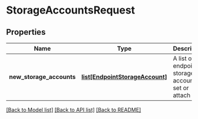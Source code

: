 # StorageAccountsRequest

## Properties
Name | Type | Description | Notes
------------ | ------------- | ------------- | -------------
**new_storage_accounts** | [**list[EndpointStorageAccount]**](EndpointStorageAccount.md) | A list of endpoint storage accounts to set or attach | [optional] 

[[Back to Model list]](../README.md#documentation-for-models) [[Back to API list]](../README.md#documentation-for-api-endpoints) [[Back to README]](../README.md)


